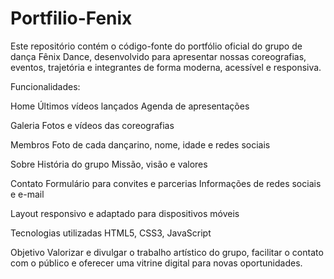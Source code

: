 # Portfilio-Fenix
Este repositório contém o código-fonte do portfólio oficial do grupo de dança Fênix Dance, desenvolvido para apresentar nossas coreografias, eventos, trajetória e integrantes de forma moderna, acessível e responsiva.

Funcionalidades:

Home
Últimos vídeos lançados
Agenda de apresentações

Galeria
Fotos e vídeos das coreografias

Membros
Foto de cada dançarino, nome, idade e redes sociais

Sobre
História do grupo
Missão, visão e valores

Contato
Formulário para convites e parcerias
Informações de redes sociais e e-mail

Layout responsivo e adaptado para dispositivos móveis

Tecnologias utilizadas
HTML5, CSS3, JavaScript

Objetivo
Valorizar e divulgar o trabalho artístico do grupo, facilitar o contato com o público e oferecer uma vitrine digital para novas oportunidades.
